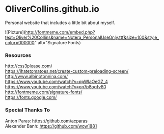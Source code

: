 # OliverCollins.github.io

Personal website that includes a little bit about myself. <br />

![Picture](http://fontmeme.com/embed.php?text=Oliver%20Collins&name=Notera_PersonalUseOnly.ttf&size=100&style_color=000000" alt="Signature Fonts)

### Resources

http://css3please.com/ <br />
https://ihatetomatoes.net/create-custom-preloading-screen/ <br />
http://www.albinotonnina.com/ <br />
https://www.youtube.com/watch?v=qpWlaOeGZ_4 <br />
https://www.youtube.com/watch?v=on7p8oqfv80 <br />
http://fontmeme.com/signature-fonts/ <br />
https://fonts.google.com/

### Special Thanks To

Anton Paras: https://github.com/acparas <br />
Alexander Banh: https://github.com/wow1881
